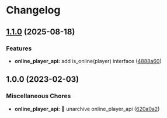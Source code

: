 # Changelog

## [1.1.0](https://github.com/AnzhiZhang/MCDReforgedPlugins/compare/online_player_api-v1.0.0...online_player_api-v1.1.0) (2025-08-18)


### Features

* **online_player_api:** add is_online(player) interface ([4888a60](https://github.com/AnzhiZhang/MCDReforgedPlugins/commit/4888a605d3edcc8cf8943d21d1108d282dcd8d67))

## 1.0.0 (2023-02-03)


### Miscellaneous Chores

* **online_player_api:** 🚚 unarchive online_player_api ([620a0a2](https://github.com/AnzhiZhang/MCDReforgedPlugins/commit/620a0a2e34ce3885d52ae118a203b5f2e64afb17))
